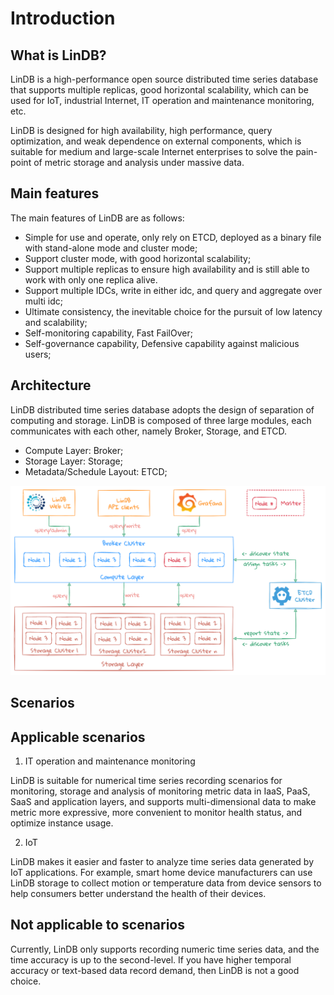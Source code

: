 # Introduction

## What is LinDB?

LinDB is a high-performance open source distributed time series database that supports multiple replicas, good
horizontal scalability,
which can be used for IoT, industrial Internet, IT operation and maintenance monitoring, etc.

LinDB is designed for high availability, high performance, query optimization, and weak dependence on external
components, which is suitable for medium and large-scale Internet enterprises to solve the pain-point of metric storage
and analysis under massive data.

## Main features

The main features of LinDB are as follows:

- Simple for use and operate, only rely on ETCD, deployed as a binary file with stand-alone mode and cluster mode;
- Support cluster mode, with good horizontal scalability;
- Support multiple replicas to ensure high availability and is still able to work with only one replica alive.
- Support multiple IDCs, write in either idc, and query and aggregate over multi idc;
- Ultimate consistency, the inevitable choice for the pursuit of low latency and scalability;
- Self-monitoring capability, Fast FailOver;
- Self-governance capability, Defensive capability against malicious users;

## Architecture

LinDB distributed time series database adopts the design of separation of computing and storage. LinDB is composed of
three large modules, each communicates with each other, namely Broker, Storage, and ETCD.

- Compute Layer: Broker;
- Storage Layer: Storage;
- Metadata/Schedule Layout: ETCD;

![architecture](../assets/images/design/architecture.png)

## Scenarios

## Applicable scenarios

1. IT operation and maintenance monitoring

LinDB is suitable for numerical time series recording scenarios for monitoring, storage and analysis of
monitoring metric data in IaaS, PaaS, SaaS and application layers, and supports multi-dimensional data to make
metric more expressive, more convenient to monitor health status, and optimize instance usage.

2. IoT

LinDB makes it easier and faster to analyze time series data generated by IoT applications. For example, smart home
device manufacturers can use LinDB storage to collect motion or temperature data from device sensors to help consumers
better understand the health of their devices.

## Not applicable to scenarios

Currently, LinDB only supports recording numeric time series data, and the time accuracy is up to the second-level. If
you have higher temporal accuracy or text-based data record demand, then LinDB is not a good choice.
